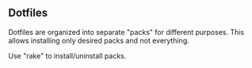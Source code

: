## Dotfiles ##

Dotfiles are organized into separate "packs" for different purposes. This allows installing only desired packs and not everything.

Use "rake" to install/uninstall packs.
